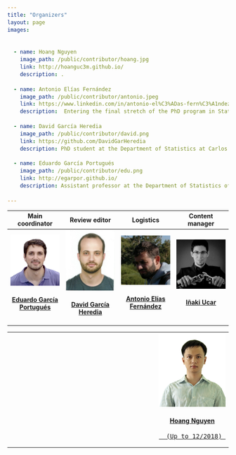 ```yaml
---
title: "Organizers"
layout: page
images:
    

  - name: Hoang Nguyen
    image_path: /public/contributor/hoang.jpg
    link: http://hoanguc3m.github.io/
    description: . 

  - name: Antonio Elías Fernández
    image_path: /public/contributor/antonio.jpeg
    link: https://www.linkedin.com/in/antonio-el%C3%ADas-fern%C3%A1ndez-656ab495/
    description:  Entering the final stretch of the PhD program in Statistics at Carlos III University of Madrid. <code class="highlighter-rouge">gretl</code> was his first contact with the open-source world and got stunned by the <code class="highlighter-rouge">R</code> community. His codes are devoted to complex data analysis.
  
  - name: David García Heredia
    image_path: /public/contributor/david.png
    link: https://github.com/DavidGarHeredia
    description: PhD student at the Department of Statistics at Carlos III University of Madrid, his research interests have led him to have programming as an essential part of his daily work. Although most of his code is made in <code class="highlighter-rouge">C++</code>, he is also fan of other languages as <code class="highlighter-rouge">Julia</code>, <code class="highlighter-rouge">R</code> or <code class="highlighter-rouge">MATLAB</code>.
    
  - name: Eduardo García Portugués
    image_path: /public/contributor/edu.png
    link: http://egarpor.github.io/  
    description: Assistant professor at the Department of Statistics of Carlos III University of Madrid. Enthusiast of coding since his early days as a student fighting against <code class="highlighter-rouge">FORTRAN</code>. Now with a reasonable expertise in <code class="highlighter-rouge">R</code> and its evolving ecosystem. His developed software is available at <a href="https://github.com/egarpor/">https://github.com/egarpor/</a>

---
```


<table align="center">
<colgroup>
<col width="25%" />
<col width="25%" />
<col width="25%" />
<col width="25%" />
</colgroup>
<thead>
<tr class="header">
<th  align="center">Main coordinator</th>
<th  align="center">Review editor</th>
<th  align="center">Logistics</th>
<th align="center">Content manager</th>
</tr>

</thead>
<tbody>

<tr>
<td align="center">
      <a href="http://egarpor.github.io/">
        <img src="/public/contributor/edu.png" width="200" alt="Eduardo García Portugués" class="avatar"/> 
        <h4>Eduardo García Portugués</h4>
      </a> 
</td>
<td align="center">
      <a href="https://github.com/DavidGarHeredia">
        <img src="/public/contributor/david.png" width="200" alt="David García Heredia" class="avatar"/> 
        <h4>David García Heredia</h4>
      </a> 
</td>
<td align="center">
      <a href="https://www.linkedin.com/in/antonio-el%C3%ADas-fern%C3%A1ndez-656ab495/">
        <img src="/public/contributor/antonio.jpeg" width="200" alt="Antonio Elías Fernández" class="avatar"/> 
        <h4>Antonio Elías Fernández</h4>
      </a> 
</td>
<td align="center">
      <a href="https://www.enchufa2.es/acerca_de/inaki">
        <img src="/public/contributor/Inaki.jpeg" width="200" alt="Iñaki Ucar" class="avatar"/> 
        <h4>Iñaki Ucar</h4>
      </a> 
</td>


</tr>

</tbody>
</table>

<table align="center">
<colgroup>
<col width="25%" />
<col width="25%" />
<col width="25%" />
<col width="25%" />
</colgroup>
<tbody>

<tr>
<td align="center">
</td>
<td align="center">
</td>
<td align="center">
</td>
<td align="center">
      <a href="http://hoanguc3m.github.io/">
        <img src="/public/contributor/hoang.jpg" width="200" alt="Hoang Nguyen" class="avatar"/> 
        <h4>Hoang Nguyen</h4>  <pre>  (Up to 12/2018) </pre>
      </a> 
</td>

</tr>

</tbody>
</table>
